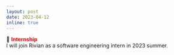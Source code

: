 ```yaml
---
layout: post
date: 2023-04-12
inline: true
---
```

:briefcase: **<span style="color:red">Internship</span>** <br/>
I will join Rivian as a software engineering intern in 2023 summer.

